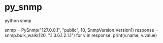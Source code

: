 # py_snmp
python snmp

snmp = PySnmp("127.0.0.1", "public", 10, SnmpVersion.Version1)
response = snmp.bulk_walk(120, ".1.3.6.1.2.1.1")
for v in response:
    print(v.name, v.value)